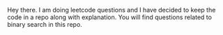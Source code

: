 Hey there. I am doing leetcode questions and I have decided to keep the code in a repo along with explanation. You will find questions related to binary search in this repo.
